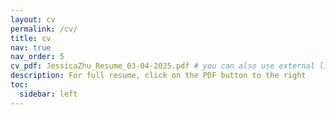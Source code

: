 ```yaml
---
layout: cv
permalink: /cv/
title: cv
nav: true
nav_order: 5
cv_pdf: JessicaZhu_Resume_03-04-2025.pdf # you can also use external links here
description: For full resume, click on the PDF button to the right
toc:
  sidebar: left
---
```

